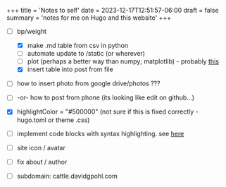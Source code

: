 +++
title = 'Notes to self'
date = 2023-12-17T12:51:57-06:00
draft = false
summary = 'notes for me on Hugo and this website'
+++


- [ ] bp/weight
  - [x] make .md table from csv in python 
  - [ ] automate update to /static (or wherever)
  - [ ] plot (perhaps a better way than numpy; matplotlib) - probably [this](https://jpanther.github.io/congo/samples/charts/)
  - [x] insert table into post from file
- [ ] how to insert photo from google drive/photos ???
- [ ]  -or- how to post from phone (its looking like edit on github...)
- [X] highlightColor = "#500000" (not sure if this is fixed correctly - hugo.toml or theme .css)
- [ ] implement code blocks with syntax highlighting. see [here](https://jpanther.github.io/congo/samples/markdown/#code-block-with-hugos-internal-highlight-shortcode)
- [ ] site icon / avatar
- [ ] fix about / author

- [ ] subdomain: cattle.davidgpohl.com